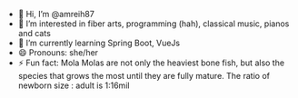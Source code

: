 - 👋 Hi, I’m @amreih87
- 👀 I’m interested in fiber arts, programming (hah), classical music, pianos and cats
- 🌱 I’m currently learning Spring Boot, VueJs
- 😄 Pronouns: she/her
- ⚡ Fun fact: Mola Molas are not only the heaviest bone fish, but also the species that grows the most until they are fully mature. The ratio of newborn size : adult is 1:16mil

<!---
amreih87/amreih87 is a ✨ special ✨ repository because its `README.md` (this file) appears on your GitHub profile.
You can click the Preview link to take a look at your changes.
--->
